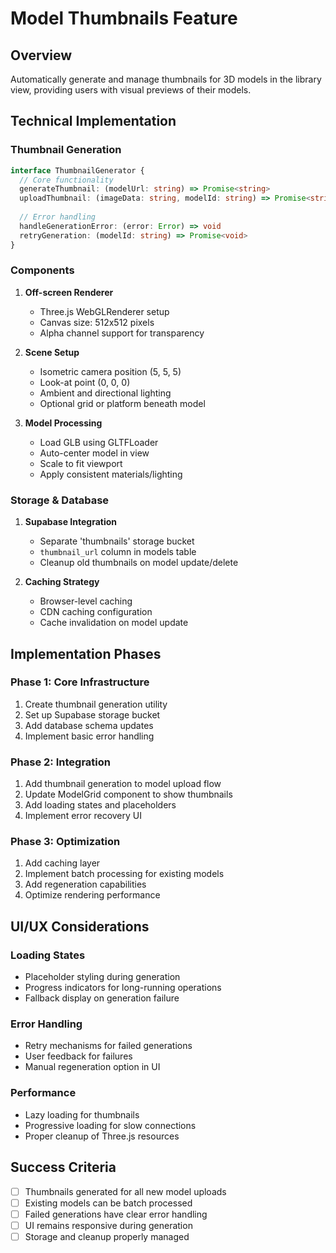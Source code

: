 # Model Thumbnails Feature

## Overview
Automatically generate and manage thumbnails for 3D models in the library view, providing users with visual previews of their models.

## Technical Implementation

### Thumbnail Generation
```typescript
interface ThumbnailGenerator {
  // Core functionality
  generateThumbnail: (modelUrl: string) => Promise<string>
  uploadThumbnail: (imageData: string, modelId: string) => Promise<string>
  
  // Error handling
  handleGenerationError: (error: Error) => void
  retryGeneration: (modelId: string) => Promise<void>
}
```

### Components
1. **Off-screen Renderer**
   - Three.js WebGLRenderer setup
   - Canvas size: 512x512 pixels
   - Alpha channel support for transparency

2. **Scene Setup**
   - Isometric camera position (5, 5, 5)
   - Look-at point (0, 0, 0)
   - Ambient and directional lighting
   - Optional grid or platform beneath model

3. **Model Processing**
   - Load GLB using GLTFLoader
   - Auto-center model in view
   - Scale to fit viewport
   - Apply consistent materials/lighting

### Storage & Database
1. **Supabase Integration**
   - Separate 'thumbnails' storage bucket
   - `thumbnail_url` column in models table
   - Cleanup old thumbnails on model update/delete

2. **Caching Strategy**
   - Browser-level caching
   - CDN caching configuration
   - Cache invalidation on model update

## Implementation Phases

### Phase 1: Core Infrastructure
1. Create thumbnail generation utility
2. Set up Supabase storage bucket
3. Add database schema updates
4. Implement basic error handling

### Phase 2: Integration
1. Add thumbnail generation to model upload flow
2. Update ModelGrid component to show thumbnails
3. Add loading states and placeholders
4. Implement error recovery UI

### Phase 3: Optimization
1. Add caching layer
2. Implement batch processing for existing models
3. Add regeneration capabilities
4. Optimize rendering performance

## UI/UX Considerations

### Loading States
- Placeholder styling during generation
- Progress indicators for long-running operations
- Fallback display on generation failure

### Error Handling
- Retry mechanisms for failed generations
- User feedback for failures
- Manual regeneration option in UI

### Performance
- Lazy loading for thumbnails
- Progressive loading for slow connections
- Proper cleanup of Three.js resources

## Success Criteria
- [ ] Thumbnails generated for all new model uploads
- [ ] Existing models can be batch processed
- [ ] Failed generations have clear error handling
- [ ] UI remains responsive during generation
- [ ] Storage and cleanup properly managed 